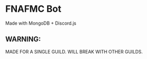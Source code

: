 # FNAFMC Bot
Made with MongoDB + Discord.js

## WARNING:
MADE FOR A SINGLE GUILD. WILL BREAK WITH OTHER GUILDS.